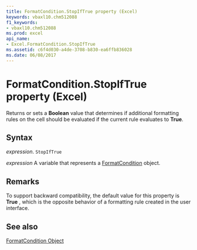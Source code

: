 ```yaml
---
title: FormatCondition.StopIfTrue property (Excel)
keywords: vbaxl10.chm512088
f1_keywords:
- vbaxl10.chm512088
ms.prod: excel
api_name:
- Excel.FormatCondition.StopIfTrue
ms.assetid: c6f4d030-a4de-3708-b830-ea6ffb836028
ms.date: 06/08/2017
---
```



# FormatCondition.StopIfTrue property (Excel)

Returns or sets a  **Boolean** value that determines if additional formatting rules on the cell should be evaluated if the current rule evaluates to **True**.


## Syntax

 _expression_. `StopIfTrue`

 _expression_ A variable that represents a [FormatCondition](Excel.FormatCondition.md) object.


## Remarks

To support backward compatibility, the default value for this property is  **True** , which is the opposite behavior of a formatting rule created in the user interface.


## See also


[FormatCondition Object](Excel.FormatCondition.md)

